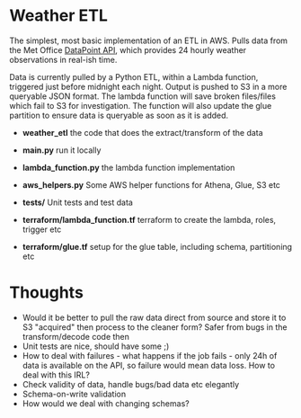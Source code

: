 # Weather ETL

The simplest, most basic implementation of an ETL in AWS.  Pulls data from the Met Office
[DataPoint API](https://www.metoffice.gov.uk/services/data/datapoint), 
which provides 24 hourly weather observations in real-ish time.

Data is currently pulled by a Python ETL, within a Lambda function, triggered just 
before midnight each night.  Output is pushed to S3 in a more queryable JSON format.
The lambda function will save broken files/files which fail to S3 for investigation.
The function will also update the glue partition to ensure data is queryable as soon as
it is added.

* **weather_etl** the code that does the extract/transform of the data
* **main.py** run it locally
* **lambda_function.py** the lambda function implementation 
* **aws_helpers.py** Some AWS helper functions for Athena, Glue, S3 etc

* **tests/** Unit tests and test data

* **terraform/lambda_function.tf** terraform to create the lambda, roles, trigger etc
* **terraform/glue.tf** setup for the glue table, including schema, partitioning etc

# Thoughts

* Would it be better to pull the raw data direct from source and store it to S3 "acquired" then process to the cleaner form?  Safer from bugs in the transform/decode code then
* Unit tests are nice, should have some ;)
* How to deal with failures - what happens if the job fails - only 24h of data is available on the API, so failure would mean data loss.  How to deal with this IRL?
* Check validity of data, handle bugs/bad data etc elegantly
* Schema-on-write validation
* How would we deal with changing schemas?